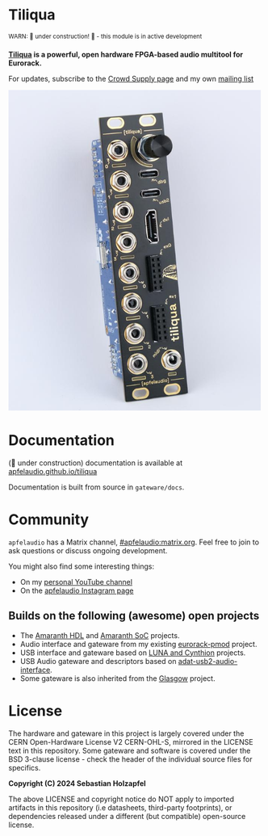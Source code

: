 # Tiliqua

<sup>WARN: 🚧 under construction! 🚧 - this module is in active development</sup>

**[Tiliqua](https://en.wikipedia.org/wiki/Blue-tongued_skink) is a powerful, open hardware FPGA-based audio multitool for Eurorack.**

For updates, subscribe to the [Crowd Supply page](https://www.crowdsupply.com/apfelaudio/tiliqua) and my own [mailing list](https://apfelaudio.com/)

<img src="doc/img/tiliqua-front-left.jpg" width="500">

# Documentation

(🚧 under construction) documentation is available at [apfelaudio.github.io/tiliqua](https://apfelaudio.github.io/tiliqua/)

Documentation is built from source in `gateware/docs`.

# Community

`apfelaudio` has a Matrix channel, [#apfelaudio:matrix.org](https://matrix.to/#/#apfelaudio:matrix.org). Feel free to join to ask questions or discuss ongoing development.

You might also find some interesting things:
- On my [personal YouTube channel](https://www.youtube.com/channel/UCj2hxwW2fD-3egUAxqW0mhg)
- On the [apfelaudio Instagram page](https://www.instagram.com/apfelaudio/)

## Builds on the following (awesome) open projects

- The [Amaranth HDL](https://github.com/amaranth-lang/amaranth) and [Amaranth SoC](https://github.com/amaranth-lang/amaranth-soc) projects.
- Audio interface and gateware from my existing [eurorack-pmod](https://github.com/apfelaudio/eurorack-pmod) project.
- USB interface and gateware based on [LUNA and Cynthion](https://github.com/greatscottgadgets/luna/) projects.
- USB Audio gateware and descriptors based on [adat-usb2-audio-interface](https://github.com/hansfbaier/adat-usb2-audio-interface).
- Some gateware is also inherited from the [Glasgow](https://github.com/GlasgowEmbedded/glasgow) project.

# License

The hardware and gateware in this project is largely covered under the CERN Open-Hardware License V2 CERN-OHL-S, mirrored in the LICENSE text in this repository. Some gateware and software is covered under the BSD 3-clause license - check the header of the individual source files for specifics.

**Copyright (C) 2024 Sebastian Holzapfel**

The above LICENSE and copyright notice do NOT apply to imported artifacts in this repository (i.e datasheets, third-party footprints), or dependencies released under a different (but compatible) open-source license.
